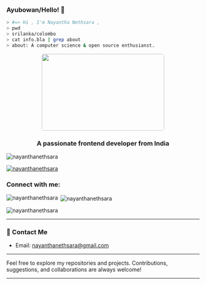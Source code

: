 ### Ayubowan/Hello! 👋

```bash
> #=> Hi , I'm Nayantha Nethsara ,
> pwd
> srilanka/colombo
> cat info.bla | grep about
> about: A computer science & open source enthusianst.
```

<p align="center">
  <img src = "https://media4.giphy.com/media/hq7O4BvUNmjLicWaST/giphy.gif?cid=ecf05e47pxsc80ubn0smax3q06ty9yb6z1l4bznk61o1gyf1&rid=giphy.gif&ct=g" width = "320" height = "200" style="border-radius:5px;"/>
  
  <br/>
</p>

###
###

<h3 align="center">A passionate frontend developer from India</h3>

<p align="left"> <img src="https://komarev.com/ghpvc/?username=nayanthanethsara&label=Profile%20views&color=0e75b6&style=flat" alt="nayanthanethsara" /> </p>

<p align="left"> <a href="https://github.com/ryo-ma/github-profile-trophy"><img src="https://github-profile-trophy.vercel.app/?username=nayanthanethsara" alt="nayanthanethsara" /></a> </p>

<h3 align="left">Connect with me:</h3>
<p align="left">
</p>

<p><img align="left" src="https://github-readme-stats.vercel.app/api/top-langs?username=nayanthanethsara&show_icons=true&locale=en&layout=compact" alt="nayanthanethsara" /></p>

<p>&nbsp;<img align="center" src="https://github-readme-stats.vercel.app/api?username=nayanthanethsara&show_icons=true&locale=en" alt="nayanthanethsara" /></p>

<p><img align="center" src="https://github-readme-streak-stats.herokuapp.com/?user=nayanthanethsara&" alt="nayanthanethsara" /></p>

---

### 📧 Contact Me

- Email: [nayanthanethsara@gmail.com](mailto:nayanthanethsara@gmail.com)

---

Feel free to explore my repositories and projects. Contributions, suggestions, and collaborations are always welcome!

---

